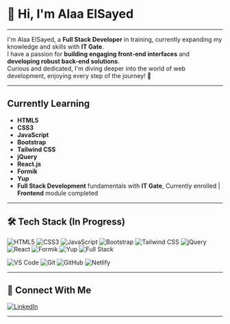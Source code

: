 # 👋 Hi, I'm Alaa ElSayed
---

I'm Alaa ElSayed, a **Full Stack Developer** in training, currently expanding my knowledge and skills with **IT Gate**.  
I have a passion for **building engaging front-end interfaces** and **developing robust back-end solutions**.  
Curious and dedicated, I'm diving deeper into the world of web development, enjoying every step of the journey! 🚀

---

##  Currently Learning
- **HTML5**
- **CSS3**
- **JavaScript**
- **Bootstrap**
- **Tailwind CSS**
- **jQuery**
- **React.js**
- **Formik**
- **Yup**
- **Full Stack Development** fundamentals with **IT Gate**, Currently enrolled | **Frontend** module completed
---

## 🛠 Tech Stack (In Progress)

![HTML5](https://img.shields.io/badge/HTML5-E34F26?style=flat-square&logo=html5&logoColor=white)
![CSS3](https://img.shields.io/badge/CSS3-1572B6?style=flat-square&logo=css3&logoColor=white)
![JavaScript](https://img.shields.io/badge/JavaScript-F7DF1E?style=flat-square&logo=javascript&logoColor=black)
![Bootstrap](https://img.shields.io/badge/Bootstrap-563D7C?style=flat-square&logo=bootstrap&logoColor=white)
![Tailwind CSS](https://img.shields.io/badge/TailwindCSS-06B6D4?style=flat-square&logo=tailwind-css&logoColor=white)
![jQuery](https://img.shields.io/badge/jQuery-0769AD?style=flat-square&logo=jquery&logoColor=white)
![React](https://img.shields.io/badge/React-61DAFB?style=flat-square&logo=react&logoColor=black)
![Formik](https://img.shields.io/badge/Formik-FF4154?style=flat-square&logo=data:image/svg+xml;base64,PHN2ZyBmaWxsPSIjZmZmIiB3aWR0aD0iMjQiIGhlaWdodD0iMjQiIHZpZXdCb3g9IjAgMCA0MDAgNDAwIiB4bWxucz0iaHR0cDovL3d3dy53My5vcmcvMjAwMC9zdmciPjxnPjxwYXRoIGQ9Ik0zNjMuMSAxNzYuOGMwIDY0LjItNTIuMSAxMTYuMy0xMTYuMyAxMTYuM0M4Mi40IDMyMy4xIDMwIDI3MSAyOCAxODcuMi0uNyAxMTkuNSA0MiAxMSAxNDMuMyA0LjJjNTQuOC0zLjkgMTA1LjUgMzEuNSAxMzMuOCA3OS45QzMwMSAxNC41IDMzOS43IDU2LjIgMzYzIDEyMi43YzguNCAyMi41IDEyLjggNDYuNCAxMi44IDcwLjF6Ii8+PC9nPjwvc3ZnPg==&logoColor=white)
![Yup](https://img.shields.io/badge/Yup-4B5563?style=flat-square&logoColor=white)
![Full Stack](https://img.shields.io/badge/Full--Stack%20Dev-In%20Progress-blueviolet?style=flat-square)

<!-- Tools -->
![VS Code](https://img.shields.io/badge/VS%20Code-007ACC?style=flat-square&logo=visual-studio-code&logoColor=white)
![Git](https://img.shields.io/badge/Git-F05032?style=flat-square&logo=git&logoColor=white)
![GitHub](https://img.shields.io/badge/GitHub-181717?style=flat-square&logo=github&logoColor=white)
![Netlify](https://img.shields.io/badge/Netlify-00C7B7?style=flat-square&logo=netlify&logoColor=white)


---

## 🤝 Connect With Me

[![LinkedIn](https://img.shields.io/badge/LinkedIn-0A66C2?style=flat-square&logo=linkedin&logoColor=white)](https://www.linkedin.com/in/alaa-elsayed-b46027311?lipi=urn%3Ali%3Apage%3Ad_flagship3_profile_view_base_contact_details%3BlF1QWVZ0QECjTI4jzvX3wA%3D%3D)


---
